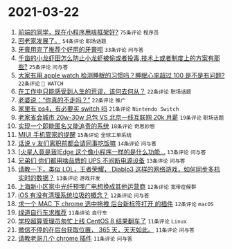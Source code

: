 # 2021-03-22

1. [前端的同学，现在小程序用啥框架好?](https://www.v2ex.com/t/763801) `75条评论` `程序员`
1. [回老家发展了。](https://www.v2ex.com/t/763799) `54条评论` `职场话题`
1. [牙膏用完了推荐个好用的牙膏呗](https://www.v2ex.com/t/763808) `33条评论` `问与答`
1. [千亩的小龙虾田怎么防止小龙虾被偷或者投毒,技术上或者制度上的方案有那些?](https://www.v2ex.com/t/763908) `25条评论` `问与答`
1. [大家有用 apple watch 检测睡眠的习惯吗？睡眠心率超过 100 是不是有问题?](https://www.v2ex.com/t/763856) `22条评论` ` WATCH`
1. [在工作中只能感受到人生的荒谬，该何去何从？](https://www.v2ex.com/t/763853) `22条评论` `职场话题`
1. [老婆说：“你真的不走吗？”](https://www.v2ex.com/t/763792) `22条评论` `推广`
1. [家里有 ps4，有必要买 switch 吗](https://www.v2ex.com/t/763864) `21条评论` `Nintendo Switch`
1. [老家省会城市 20w-30w 总包 VS 北京一线互联网 20k 月薪](https://www.v2ex.com/t/763888) `19条评论` `职场话题`
1. [实现一个即能匿名又能追责的系统](https://www.v2ex.com/t/763912) `18条评论` `奇思妙想`
1. [MIUI 手机管家的提醒](https://www.v2ex.com/t/763843) `15条评论` `全球工单系统`
1. [话说 v 友们离职前都会请同事吃饭嘛](https://www.v2ex.com/t/763903) `14条评论` `问与答`
1. [[火星人竟是我]Edge 这个像小程序一样的是什么功能…](https://www.v2ex.com/t/763878) `13条评论` `问与答`
1. [兄弟们 你们都用啥品牌的 UPS 不间断电源设备](https://www.v2ex.com/t/763837) `13条评论` `问与答`
1. [请教一下，类似 LOL，王者荣耀， Diablo3 这样的网络游戏，如何同步多机实时的数据？](https://www.v2ex.com/t/763822) `13条评论` `游戏开发`
1. [上海新小区家中光纤预埋广电想换成其他运营商](https://www.v2ex.com/t/763899) `12条评论` `宽带症候群`
1. [iOS 有没有清理系统垃圾的概念？](https://www.v2ex.com/t/763816) `12条评论` `问与答`
1. [求一个 MAC 下 chrome 选中拖拽 后台新标签打开 的插件](https://www.v2ex.com/t/763796) `12条评论` `macOS`
1. [绿道自行车求推荐](https://www.v2ex.com/t/763916) `11条评论` `自行车`
1. [学校超算管理员匆忙上线 CentOS 8 结果翻车了](https://www.v2ex.com/t/763914) `11条评论` `Linux`
1. [微信不停的在后台获取位置， 365 天，天天如此。](https://www.v2ex.com/t/763880) `11条评论` `问与答`
1. [请教老哥几个 chrome 插件](https://www.v2ex.com/t/763825) `11条评论` `问与答`
